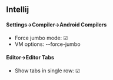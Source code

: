 ## Intellij

#### Settings->Compiler->Android Compilers
- Force jumbo mode: &#x2611;
- VM options: --force-jumbo

#### Editor->Editor Tabs
- Show tabs in single row: &#x2611;
